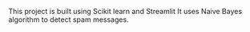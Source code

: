 This project is built using Scikit learn and Streamlit 
It uses Naive Bayes algorithm to detect spam messages.
